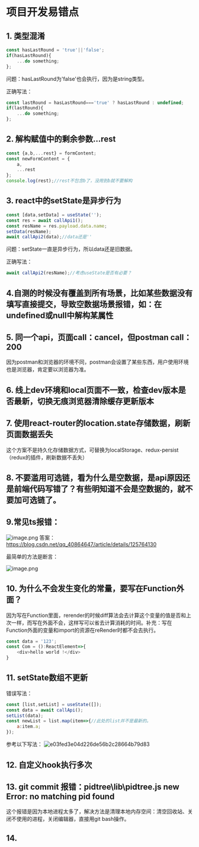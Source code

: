 # 项目开发易错点
## 1. 类型混淆
```js
const hasLastRound = 'true'||'false';
if(hasLastRound){
    ...do something;
};
```
问题：hasLastRound为'false'也会执行，因为是string类型。

正确写法：
```js
const lastRound = hasLastRound==='true' ? hasLastRound : undefined;
if(lastRound){
    ...do something;
};
```
## 2. 解构赋值中的剩余参数...rest
```js
const {a,b,...rest} = formContent;
const newFormContent = {
    a,
    ...rest
};
console.log(rest);//rest不包含b了，没用到b就不要解构
```
## 3. react中的setState是异步行为
```js
const [data,setData] = useState('');
const res = await callApi1();
const resName = res.payload.data.name;
setData(resName);
await callApi2(data);//data还是''
```
   问题：setState一直是异步行为，所以data还是旧数据。
   
   正确写法：
```js
await callApi2(resName);//考虑useState是否有必要？
```
## 4.自测的时候没有覆盖到所有场景，比如某些数据没有填写直接提交，导致空数据场景报错，如：在undefined或null中解构某属性
## 5. 同一个api，页面call：cancel，但postman call：200
因为postman和浏览器的环境不同，postman会设置了某些东西，用户使用环境也是浏览器，肯定要以浏览器为准。
## 6. 线上dev环境和local页面不一致，检查dev版本是否最新，切换无痕浏览器清除缓存更新版本
## 7. 使用react-router的location.state存储数据，刷新页面数据丢失
这个方案不是持久化存储数据方式，可替换为localStorage、redux-persist（redux的插件，刷新数据不丢失）
## 8. 不要滥用可选链，看为什么是空数据，是api原因还是前端代码写错了？有些明知道不会是空数据的，就不要加可选链了。
## 9.常见ts报错：

![image.png](https://p3-juejin.byteimg.com/tos-cn-i-k3u1fbpfcp/912ef097268a48f780741251f314f871~tplv-k3u1fbpfcp-watermark.image?)
答案：https://blog.csdn.net/qq_40864647/article/details/125764130

最简单的方法是断言：

![image.png](https://p9-juejin.byteimg.com/tos-cn-i-k3u1fbpfcp/b13858456251461d879e5ee68fd8337a~tplv-k3u1fbpfcp-watermark.image?)
## 10. 为什么不会发生变化的常量，要写在Function外面？
因为写在Function里面，rerender的时候diff算法会去计算这个变量的值是否和上次一样，而写在外面不会，这样写可以省去计算消耗的时间。补充：写在Function外面的变量和import的资源在reRender时都不会去执行。
```js
const data = '123';
const Com = ():ReactElement=>{
    <div>hello world !</div>
}
```
## 11. setState数组不更新
错误写法：
```js
const [list,setList] = useState([]);
const data = await callApi();
setList(data);
const newList = list.map(item=>{//此处的list并不是最新的。
    a:item.a;
});
```
 
参考以下写法：
![e03fed3e04d226de56b2c28664b79d83](https://github.com/Lujinghui1234/Coding-Common-Error/assets/109168485/a9a510f8-0feb-4b45-9676-dfd68a555154)

## 12. 自定义hook执行多次
## 13. git commit 报错：pidtree\lib\pidtree.js    new Error: no matching pid found
这个报错是因为本地进程太多了，解决方法是清理本地内存空间：清空回收站、关闭不使用的进程，关闭编辑器，直接用git bash操作。
## 14. 

